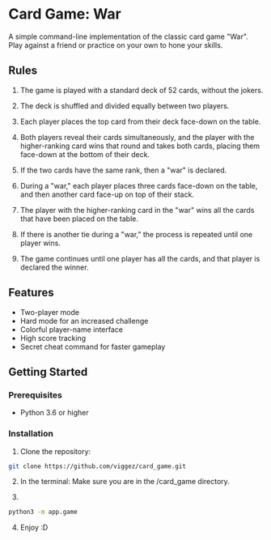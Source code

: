 # Card Game: War

A simple command-line implementation of the classic card game "War".
Play against a friend or practice on your own to hone your skills.

## Rules

1. The game is played with a standard deck of 52 cards, without the jokers.

2. The deck is shuffled and divided equally between two players.

3. Each player places the top card from their deck face-down on the table.

4. Both players reveal their cards simultaneously, and the player with the
    higher-ranking card wins that round and takes both cards, placing them face-down
    at the bottom of their deck.

5. If the two cards have the same rank, then a "war" is declared.

6. During a "war," each player places three cards face-down on the table, and then
    another card face-up on top of their stack.

7. The player with the higher-ranking card in the "war" wins all the cards that have been placed on the table.

8. If there is another tie during a "war," the process is repeated until one player wins.

9. The game continues until one player has all the cards, and that player is declared the winner.

## Features

- Two-player mode
- Hard mode for an increased challenge
- Colorful player-name interface
- High score tracking
- Secret cheat command for faster gameplay

## Getting Started

### Prerequisites

- Python 3.6 or higher

### Installation

1. Clone the repository:

```bash
git clone https://github.com/viggez/card_game.git
```

2. In the terminal: Make sure you are in the /card_game directory.

3.
```bash
python3 -m app.game
```

4. Enjoy :D